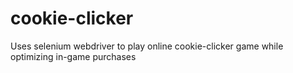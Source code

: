 # cookie-clicker
Uses selenium webdriver to play online cookie-clicker game while optimizing in-game purchases
